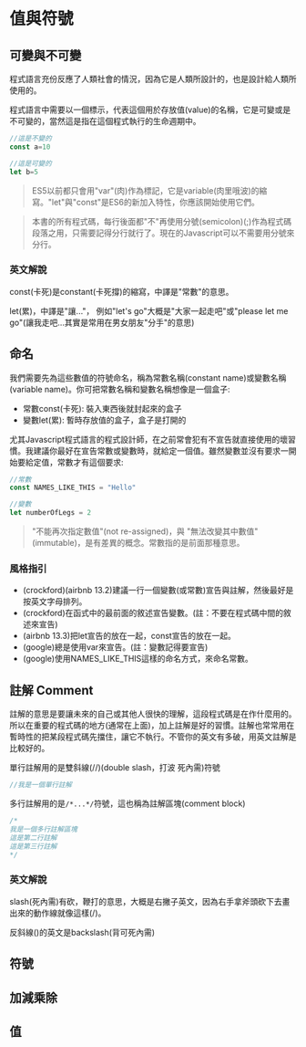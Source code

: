 # 值與符號

## 可變與不可變

程式語言充份反應了人類社會的情況，因為它是人類所設計的，也是設計給人類所使用的。

程式語言中需要以一個標示，代表這個用於存放值(value)的名稱，它是可變或是不可變的，當然這是指在這個程式執行的生命週期中。

```js
//這是不變的
const a=10

//這是可變的
let b=5
```

> ES5以前都只會用"var"(肉)作為標記，它是variable(肉里哦波)的縮寫。"let"與"const"是ES6的新加入特性，你應該開始使用它們。

> 本書的所有程式碼，每行後面都"不"再使用分號(semicolon)(;)作為程式碼段落之用，只需要記得分行就行了。現在的Javascript可以不需要用分號來分行。

### 英文解說

const(卡死)是constant(卡死撐)的縮寫，中譯是"常數"的意思。

let(累)，中譯是"讓..."，
例如"let's go"大概是"大家一起走吧"或"please let me go"(讓我走吧...其實是常用在男女朋友"分手"的意思) 

## 命名

我們需要先為這些數值的符號命名，稱為常數名稱(constant name)或變數名稱(variable name)。你可把常數名稱和變數名稱想像是一個盒子:

- 常數const(卡死): 裝入東西後就封起來的盒子
- 變數let(累): 暫時存放值的盒子，盒子是打開的

尤其Javascript程式語言的程式設計師，在之前常會犯有不宣告就直接使用的壞習慣。我建議你最好在宣告常數或變數時，就給定一個值。雖然變數並沒有要求一開始要給定值，常數才有這個要求:

```js
//常數
const NAMES_LIKE_THIS = "Hello"

//變數
let numberOfLegs = 2
```

> "不能再次指定數值"(not re-assigned)，與 "無法改變其中數值"(immutable)，是有差異的概念。常數指的是前面那種意思。

### 風格指引

- (crockford)(airbnb 13.2)建議一行一個變數(或常數)宣告與註解，然後最好是按英文字母排列。
- (crockford)在函式中的最前面的敘述宣告變數。(註：不要在程式碼中間的敘述來宣告)
- (airbnb 13.3)把let宣告的放在一起，const宣告的放在一起。
- (google)總是使用var來宣告。(註：變數記得要宣告)
- (google)使用NAMES_LIKE_THIS這樣的命名方式，來命名常數。

## 註解 Comment

註解的意思是要讓未來的自己或其他人很快的理解，這段程式碼是在作什麼用的。所以在重要的程式碼的地方(通常在上面)，加上註解是好的習慣。註解也常常用在暫時性的把某段程式碼先擋住，讓它不執行。不管你的英文有多破，用英文註解是比較好的。


單行註解用的是雙斜線(//)(double slash，打波 死內需)符號

```js
//我是一個單行註解
```

多行註解用的是`/*...*/`符號，這也稱為註解區塊(comment block)

```js
/*
我是一個多行註解區塊
這是第二行註解
這是第三行註解
*/
```

### 英文解說

slash(死內需)有砍，鞭打的意思，大概是右撇子英文，因為右手拿斧頭砍下去畫出來的動作線就像這樣(/)。

反斜線(\)的英文是backslash(背可死內需)

## 符號

## 加減乘除

## 值


